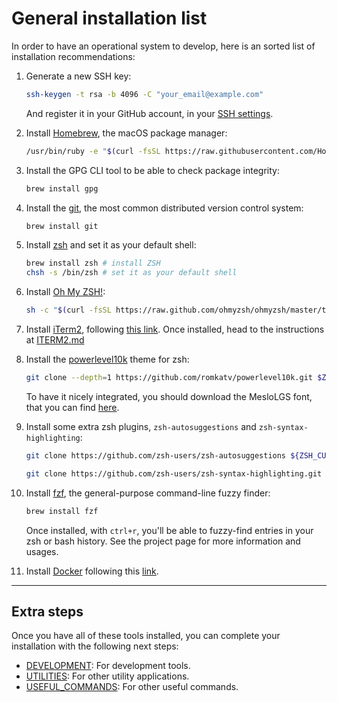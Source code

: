 # General installation list

In order to have an operational system to develop, here is an sorted list of installation recommendations:

1. Generate a new SSH key:

   ```sh
   ssh-keygen -t rsa -b 4096 -C "your_email@example.com"
   ```

   And register it in your GitHub account, in your [SSH settings](https://github.com/settings/keys).

2. Install [Homebrew](https://brew.sh/), the macOS package manager:

   ```sh
   /usr/bin/ruby -e "$(curl -fsSL https://raw.githubusercontent.com/Homebrew/install/master/install)"
   ```

3. Install the GPG CLI tool to be able to check package integrity:

   ```sh
   brew install gpg
   ```

4. Install the [git](https://git-scm.com/), the most common distributed version control system:

   ```sh
   brew install git
   ```

5. Install [zsh](https://www.zsh.org/) and set it as your default shell:

   ```sh
   brew install zsh # install ZSH
   chsh -s /bin/zsh # set it as your default shell
   ```

6. Install [Oh My ZSH!](https://ohmyz.sh/):

   ```sh
   sh -c "$(curl -fsSL https://raw.github.com/ohmyzsh/ohmyzsh/master/tools/install.sh)"
   ```

7. Install [iTerm2](https://iterm2.com/), following [this link](https://iterm2.com/downloads/stable/latest). Once installed, head to the instructions at [ITERM2.md](./ITERM2.md)

8. Install the [powerlevel10k](https://github.com/romkatv/powerlevel10k) theme for zsh:

   ```sh
   git clone --depth=1 https://github.com/romkatv/powerlevel10k.git $ZSH_CUSTOM/themes/powerlevel10k
   ```

   To have it nicely integrated, you should download the MesloLGS font, that you can find [here](https://github.com/romkatv/powerlevel10k#manual-font-installation).

9. Install some extra zsh plugins, `zsh-autosuggestions` and `zsh-syntax-highlighting`:

   ```sh
   git clone https://github.com/zsh-users/zsh-autosuggestions ${ZSH_CUSTOM:-~/.oh-my-zsh/custom}/plugins/zsh-autosuggestions

   git clone https://github.com/zsh-users/zsh-syntax-highlighting.git ${ZSH_CUSTOM:-~/.oh-my-zsh/custom}/plugins/zsh-syntax-highlighting
   ```

10. Install [fzf](https://github.com/junegunn/fzf), the general-purpose command-line fuzzy finder:

    ```sh
    brew install fzf
    ```

    Once installed, with `ctrl+r`, you'll be able to fuzzy-find entries in your zsh or bash history. See the project page for more information and usages.

11. Install [Docker](https://www.docker.com/) following this [link](https://download.docker.com/mac/stable/Docker.dmg).

---

## Extra steps

Once you have all of these tools installed, you can complete your installation with the following next steps:

- [DEVELOPMENT](./DEVELOPMENT.md): For development tools.
- [UTILITIES](./UTILITIES.md): For other utility applications.
- [USEFUL_COMMANDS](./USEFUL_COMMANDS.md): For other useful commands.
